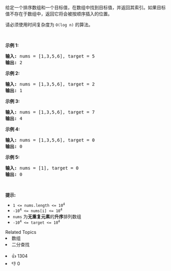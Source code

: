 <p>给定一个排序数组和一个目标值，在数组中找到目标值，并返回其索引。如果目标值不存在于数组中，返回它将会被按顺序插入的位置。</p>

<p>请必须使用时间复杂度为 <code>O(log n)</code> 的算法。</p>

<p> </p>

<p><strong>示例 1:</strong></p>

<pre>
<strong>输入:</strong> nums = [1,3,5,6], target = 5
<strong>输出:</strong> 2
</pre>

<p><strong>示例 2:</strong></p>

<pre>
<strong>输入:</strong> nums = [1,3,5,6], target = 2
<strong>输出:</strong> 1
</pre>

<p><strong>示例 3:</strong></p>

<pre>
<strong>输入:</strong> nums = [1,3,5,6], target = 7
<strong>输出:</strong> 4
</pre>

<p><strong>示例 4:</strong></p>

<pre>
<strong>输入:</strong> nums = [1,3,5,6], target = 0
<strong>输出:</strong> 0
</pre>

<p><strong>示例 5:</strong></p>

<pre>
<strong>输入:</strong> nums = [1], target = 0
<strong>输出:</strong> 0
</pre>

<p> </p>

<p><strong>提示:</strong></p>

<ul>
	<li><code>1 <= nums.length <= 10<sup>4</sup></code></li>
	<li><code>-10<sup>4</sup> <= nums[i] <= 10<sup>4</sup></code></li>
	<li><code>nums</code> 为<strong>无重复元素</strong>的<strong>升序</strong>排列数组</li>
	<li><code>-10<sup>4</sup> <= target <= 10<sup>4</sup></code></li>
</ul>
<div><div>Related Topics</div><div><li>数组</li><li>二分查找</li></div></div><br><div><li>👍 1304</li><li>👎 0</li></div>